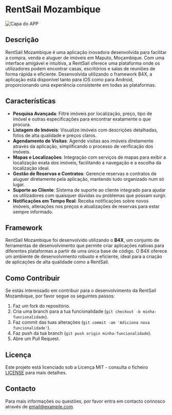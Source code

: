 # RentSail Mozambique

![Capa do APP](capa1.jpg)

## Descrição
RentSail Mozambique é uma aplicação inovadora desenvolvida para facilitar a compra, venda e aluguer de imóveis em Maputo, Moçambique. Com uma interface amigável e intuitiva, a RentSail oferece uma plataforma onde os utilizadores podem encontrar casas, escritórios e salas de reuniões de forma rápida e eficiente. Desenvolvida utilizando o framework B4X, a aplicação está disponível tanto para iOS como para Android, proporcionando uma experiência consistente em todas as plataformas.

## Características
- **Pesquisa Avançada**: Filtre imóveis por localização, preço, tipo de imóvel e outras especificações para encontrar exatamente o que procura.
- **Listagem de Imóveis**: Visualize imóveis com descrições detalhadas, fotos de alta qualidade e preços claros.
- **Agendamento de Visitas**: Agende visitas aos imóveis diretamente através da aplicação, simplificando o processo de verificação dos imóveis.
- **Mapas e Localizações**: Integração com serviços de mapas para exibir a localização exata dos imóveis, facilitando a navegação e a escolha da localização ideal.
- **Gestão de Reservas e Contratos**: Gerencie reservas e contratos de aluguer diretamente pela aplicação, mantendo tudo organizado num só lugar.
- **Suporte ao Cliente**: Sistema de suporte ao cliente integrado para ajudar os utilizadores com quaisquer dúvidas ou problemas que possam surgir.
- **Notificações em Tempo Real**: Receba notificações sobre novos imóveis, alterações nos preços e atualizações de reservas para estar sempre informado.

## Framework
RentSail Mozambique foi desenvolvido utilizando o **B4X**, um conjunto de ferramentas de desenvolvimento que permite criar aplicações nativas para diferentes plataformas a partir de uma única base de código. O B4X oferece um ambiente de desenvolvimento robusto e eficiente, ideal para a criação de aplicações de alta qualidade como a RentSail.

## Como Contribuir
Se estás interessado em contribuir para o desenvolvimento da RentSail Mozambique, por favor segue os seguintes passos:
1. Faz um fork do repositório.
2. Cria uma branch para a tua funcionalidade (`git checkout -b minha-funcionalidade`).
3. Faz commit das tuas alterações (`git commit -am 'Adiciona nova funcionalidade'`).
4. Faz push da tua branch (`git push origin minha-funcionalidade`).
5. Abre um Pull Request.

## Licença
Este projeto está licenciado sob a Licença MIT - consulta o ficheiro [LICENSE](LICENSE) para mais detalhes.

## Contacto
Para mais informações ou questões, por favor entra em contacto connosco através de [email@example.com](mailto:email@example.com).


